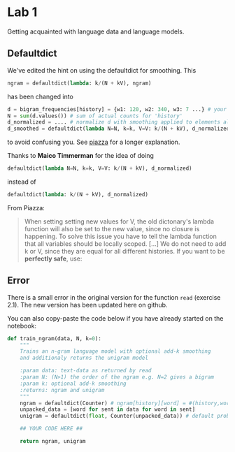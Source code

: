 # Lab 1

Getting acquainted with language data and language models.

## Defaultdict

We've edited the hint on using the defaultdict for smoothing. This
```python
ngram = defaultdict(lambda: k/(N + kV), ngram)
```
has been changed into
```python
d = bigram_frequencies[history] = {w1: 120, w2: 340, w3: 7 ...} # your bigram counts for 'history'
N = sum(d.values()) # sum of actual counts for 'history'
d_normalized = .... # normalize d with smoothing applied to elements already in the dictionary  
d_smoothed = defaultdict(lambda N=N, k=k, V=V: k/(N + kV), d_normalized) # add smoothing to 'unseen' words
```
to avoid confusing you. See [piazza](https://piazza.com/class/) for a longer explanation.

Thanks to **Maico Timmerman** for the idea of doing
```python
defaultdict(lambda N=N, k=k, V=V: k/(N + kV), d_normalized)
```
instead of
```python
defaultdict(lambda: k/(N + kV), d_normalized)
```
From Piazza:
> When setting setting new values for V, the old dictonary's lambda function will also be set to the new value, since no closure is happening. To solve this issue you have to tell the lambda function that all variables should be locally scoped. [...] We do not need to add k or V, since they are equal for all different histories. If you want to be **perfectly safe**, use:

## Error

There is a small error in the original version for the function `read` (exercise 2.1). The new version has been updated here on github.

You can also copy-paste the code below if you have already started on the notebook:

```python
def train_ngram(data, N, k=0):
    """
    Trains an n-gram language model with optional add-k smoothing
    and additionaly returns the unigram model

    :param data: text-data as returned by read
    :param N: (N>1) the order of the ngram e.g. N=2 gives a bigram
    :param k: optional add-k smoothing
    :returns: ngram and unigram
    """
    ngram = defaultdict(Counter) # ngram[history][word] = #(history,word)
    unpacked_data = [word for sent in data for word in sent]
    unigram = defaultdict(float, Counter(unpacked_data)) # default prob is 0.0           

    ## YOUR CODE HERE ##

    return ngram, unigram
```
